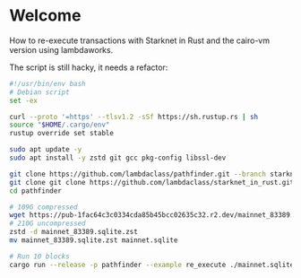 # Welcome

How to re-execute transactions with Starknet in Rust and the cairo-vm version using lambdaworks.

The script is still hacky, it needs a refactor:
```bash
#!/usr/bin/env bash
# Debian script
set -ex

curl --proto '=https' --tlsv1.2 -sSf https://sh.rustup.rs | sh
source "$HOME/.cargo/env"
rustup override set stable

sudo apt update -y
sudo apt install -y zstd git gcc pkg-config libssl-dev

git clone https://github.com/lambdaclass/pathfinder.git --branch starknet-in-rust-test
git clone git clone https://github.com/lambdaclass/starknet_in_rust.git --branch pathfinder-test
cd pathfinder

# 109G compressed
wget https://pub-1fac64c3c0334cda85b45bcc02635c32.r2.dev/mainnet_83389.sqlite.zst
# 210G uncompressed
zstd -d mainnet_83389.sqlite.zst
mv mainnet_83389.sqlite.zst mainnet.sqlite

# Run 10 blocks
cargo run --release -p pathfinder --example re_execute ./mainnet.sqlite 68000 68100```
